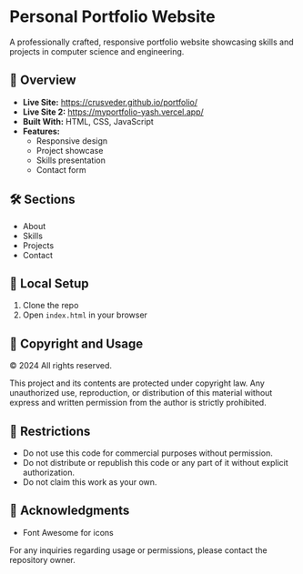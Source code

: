 # Personal Portfolio Website

A professionally crafted, responsive portfolio website showcasing skills and projects in computer science and engineering.

## 🚀 Overview

- **Live Site:** https://crusveder.github.io/portfolio/
-  **Live Site 2:** https://myportfolio-yash.vercel.app/
- **Built With:** HTML, CSS, JavaScript
- **Features:** 
  - Responsive design
  - Project showcase
  - Skills presentation
  - Contact form

## 🛠️ Sections

- About
- Skills
- Projects
- Contact

## 🔧 Local Setup

1. Clone the repo
2. Open `index.html` in your browser

## 📄 Copyright and Usage

© 2024 All rights reserved.

This project and its contents are protected under copyright law. Any unauthorized use, reproduction, or distribution of this material without express and written permission from the author is strictly prohibited.

## 🚫 Restrictions

- Do not use this code for commercial purposes without permission.
- Do not distribute or republish this code or any part of it without explicit authorization.
- Do not claim this work as your own.

## 🙏 Acknowledgments

- Font Awesome for icons
  
For any inquiries regarding usage or permissions, please contact the repository owner.
